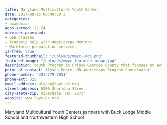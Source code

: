 ```yaml
---
title: Maryland Multicultural Youth Center
date: 2017-09-15 00:00:00 Z
categories:
- academics
ages-served: 12-24
services-provided:
- GED classes
- Academic help with Americorps Mentors
- Workforce preparation services
is-free: true
featured-thumbnail: "/uploads/mmyc-logo.png"
featured-image: "/uploads/mmyc-featured-image.jpg"
description: Youth Program in Prince Georges County that focuses on activities that enhance academic performance with goal to support attainment of a high school diploma or GED, and prepare youth for post secondary education and success.
point-of-contact: Alyson Moore, MD Americorps Program Coordinator
phone-number: "301-779-2851"
phone-ext: 325
email-address: alyson@layc-dc.org
street-address: 6200 Sheridan Street
city-state-zip: Riverdale, MD, 20737
website: www.layc-dc.org
---
```


Maryland Multicultural Youth Centers partners with Buck Lodge Middle School and Northwestern High School.
